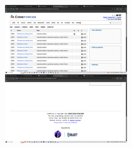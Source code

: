 
  <img src="https://raw.githubusercontent.com/Rabbi-hasan0/HTML_Learning/main/Practice%20or%20Demo/codeforces-problemset-page/ss3.png" width="400"/>
  <img src="https://raw.githubusercontent.com/Rabbi-hasan0/HTML_Learning/main/ss2.png" alt="profile" width="400"/>
